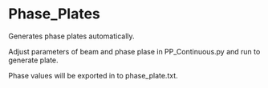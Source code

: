 # Phase_Plates

Generates phase plates automatically.

Adjust parameters of beam and phase plase in PP_Continuous.py and run to generate plate.

Phase values will be exported in to phase_plate.txt.